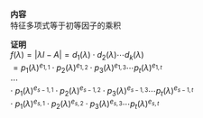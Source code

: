 **内容**  
特征多项式等于初等因子的乘积  
  
**证明**  
 $f(\lambda)=|\lambda I-A|=d_1(\lambda)\cdot d_2(\lambda)\cdots d_k(\lambda)$  
 $=p_1(\lambda)^{e_{1,1}}\cdot p_2(\lambda)^{e_{1,2}}\cdot p_3(\lambda)^{e_{1,3}}\cdots p_t(\lambda)^{e_{1,t}}$  
 $\cdots$  
 $\cdot\ p_1(\lambda)^{e_{s-1,1}}\cdot p_2(\lambda)^{e_{s-1,2}}\cdot p_3(\lambda)^{e_{s-1,3}}\cdots p_t(\lambda)^{e_{s-1,t}}$  
 $\cdot\ p_1(\lambda)^{e_{s,1}}\cdot p_2(\lambda)^{e_{s,2}}\cdot p_3(\lambda)^{e_{s,3}}\cdots p_t(\lambda)^{e_{s,t}}$  
